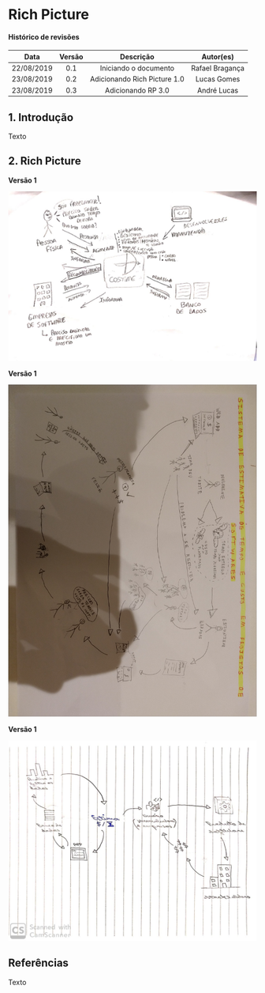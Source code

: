 # Rich Picture

#### Histórico de revisões
|   Data   |  Versão  |        Descrição       |          Autor(es)          |
|:--------:|:--------:|:----------------------:|:---------------------------:|
|22/08/2019|   0.1    | Iniciando o documento       |  Rafael Bragança   |
|23/08/2019|   0.2    | Adicionando Rich Picture 1.0 |  Lucas Gomes     |
| 23/08/2019 | 0.3 | Adicionando RP 3.0 | André Lucas |

## 1. Introdução

Texto

## 2. Rich Picture

**Versão 1**

![Rich Picture 1.0 - Lucas Gomes](img/RichPicture1_Lucas.jpeg)

**Versão 1**

![Rich Picture 2.0 - Cauê Mateus](img/RichPicture_Cauê.jpg)<br>

**Versão 1**

![Rich Picture 3.0 - André Lucas](img/RichPicture3.jpeg)<br>

## Referências

Texto
